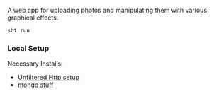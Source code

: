 A web app for uploading photos and manipulating them with various graphical effects.

`sbt run`

### Local Setup

Necessary Installs:
* [Unfiltered Http setup](http://unfiltered.databinder.net/Try+Unfiltered.html)
* [mongo stuff](http://mongodb.github.io/casbah/tutorial.html)
